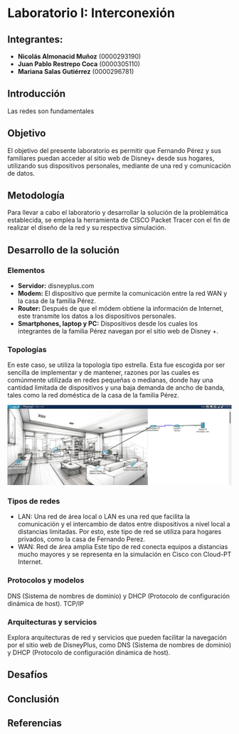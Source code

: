 # Laboratorio I: Interconexión

## Integrantes:
- **Nicolás Almonacid Muñoz** (0000293190)
- **Juan Pablo Restrepo Coca** (0000305110)
- **Mariana Salas Gutiérrez** (0000296781)

## Introducción
Las redes son fundamentales 

## Objetivo
El objetivo del presente laboratorio es permitir que Fernando Pérez y sus familiares puedan acceder al sitio web de Disney+ desde sus hogares, utilizando sus dispositivos personales, mediante de una red y comunicación de datos.

## Metodología
Para llevar a cabo el laboratorio y desarrollar la solución de la problemática establecida, se emplea la herramienta de CISCO Packet Tracer con el fin de realizar el diseño de la red y su respectiva simulación.

## Desarrollo de la solución

### Elementos
- **Servidor:** disneyplus.com
- **Modem:** El dispositivo que permite la comunicación entre la red WAN y la casa de la familia Pérez.
- **Router:** Después de que el módem obtiene la información de Internet, este transmite los datos a los dispositivos personales.
- **Smartphones, laptop y PC:** Dispositivos desde los cuales los integrantes de la familia Pérez navegan por el sitio web de Disney +.
  
### Topologías
En este caso, se utiliza la topología tipo estrella. Esta fue escogida por ser sencilla de implementar y de mantener, razones por las cuales es comúnmente utilizada en redes pequeñas o medianas, donde hay una cantidad limitada de dispositivos y una baja demanda de ancho de banda, tales como la red doméstica de la casa de la familia Pérez.

![Imagen](redes_lab01.jpg)

### Tipos de redes
- LAN: Una red de área local o LAN es una red que facilita la comunicación y el intercambio de datos entre dispositivos a nivel local a distancias limitadas. Por esto, este tipo de red se utiliza para hogares privados, como la casa de Fernando Perez.
- WAN: Red de área amplia Este tipo de red conecta equipos a distancias mucho mayores y se representa en la simulación en Cisco con Cloud-PT Internet.

### Protocolos y modelos
DNS (Sistema de nombres de dominio) y DHCP (Protocolo de configuración dinámica de host).
TCP/IP 

### Arquitecturas y servicios
Explora arquitecturas de red y servicios que pueden facilitar la navegación por el sitio web de DisneyPlus, como DNS (Sistema de nombres de dominio) y DHCP (Protocolo de configuración dinámica de host).

## Desafíos

## Conclusión

## Referencias
